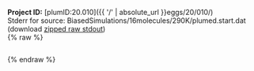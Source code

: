 **Project ID:** [plumID:20.010]({{ '/' | absolute_url }}eggs/20/010/)  
Stderr for source:  BiasedSimulations/16molecules/290K/plumed.start.dat   
(download [zipped raw stdout](plumed.start.dat.plumed_master.stdout.txt.zip))  
{% raw %}
<pre>
</pre>
{% endraw %}
